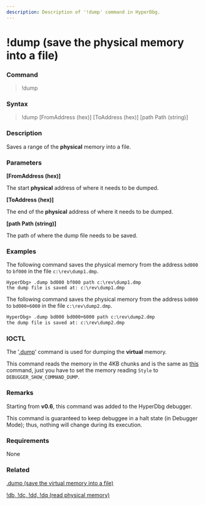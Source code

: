 ```yaml
---
description: Description of '!dump' command in HyperDbg.
---
```


# !dump (save the physical memory into a file)

### Command

> !dump

### Syntax

> !dump \[FromAddress (hex)] \[ToAddress (hex)] \[path Path (string)]

### Description

Saves a range of the **physical** memory into a file.

### Parameters

**\[FromAddress (hex)]**

The start **physical** address of where it needs to be dumped.

**\[ToAddress (hex)]**

The end of the **physical** address of where it needs to be dumped.

**\[path Path (string)]**

The path of where the dump file needs to be saved.

### Examples

The following command saves the physical memory from the address `bd000` to `bf000` in the file  `c:\rev\dump1.dmp`.

```
HyperDbg> .dump bd000 bf000 path c:\rev\dump1.dmp
the dump file is saved at: c:\rev\dump1.dmp
```

The following command saves the physical memory from the address `bd000` to `bd000+6000` in the file  `c:\rev\dump2.dmp`.

```diff
HyperDbg> .dump bd000 bd000+6000 path c:\rev\dump2.dmp
the dump file is saved at: c:\rev\dump2.dmp
```

### IOCTL

The '[.dump](https://docs.hyperdbg.org/commands/meta-commands/.dump)' command is used for dumping the **virtual** memory.

This command reads the memory in the 4KB chunks and is the same as [this](https://docs.hyperdbg.org/commands/extension-commands/d#ioctl) command, just you have to set the memory reading `Style` to `DEBUGGER_SHOW_COMMAND_DUMP`.

### Remarks

Starting from **v0.6**, this command was added to the HyperDbg debugger.

This command is guaranteed to keep debuggee in a halt state (in Debugger Mode); thus, nothing will change during its execution.

### Requirements

None

### Related

[.dump (save the virtual memory into a file)](https://docs.hyperdbg.org/commands/meta-commands/.dump)

[!db, !dc, !dd, !dq (read physical memory)](https://docs.hyperdbg.org/commands/extension-commands/d)
